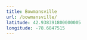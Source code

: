 ```yaml
---
title: Bowmansville
url: /bowmansville/
latitude: 42.938391800000005
longitude: -78.6847515
---
```

